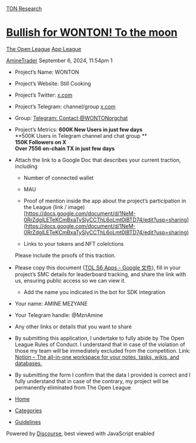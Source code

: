 [TON Research](/)

# [Bullish for WONTON! To the moon](/t/bullish-for-wonton-to-the-moon/31532)

[The Open League](/c/the-open-league/app-leaderboard/58)  [App League](/c/the-open-league/app-leaderboard/58) 

    

[AmineTrader](https://tonresear.ch/u/AmineTrader)  September 6, 2024, 11:54pm  1

*   Project’s Name: WONTON
    
*   Project’s Website: Still Cooking
    
*   Project’s Twitter: [x.com](https://x.com/WONTONorg)
    
*   Project’s Telegram: channel/group [x.com](https://x.com/WONTONorg)
    
*   Group: [Telegram: Contact @WONTONorgchat](https://t.me/WONTONorgchat)
    
*   Project’s Metrics: **600K New Users in just few days**  
    \*\*500K Users in Telegram channel and chat group \*\*  
    **150K Followers on X**  
    **Over 7556 on-chain TX in just few days**
    
*   Attach the link to a Google Doc that describes your current traction, including
    
    *   Number of connected wallet
        
    *   MAU
        
    *   Proof of mention inside the app about the project’s participation in the League (link / image) [https://docs.google.com/document/d/1NeM-0RrZdglLETeKCmBxaTySlyCCThL6oLmt0lBTD74/edit?usp=sharing](https://docs.google.com/document/d/1NeM-0RrZdglLETeKCmBxaTySlyCCThL6oLmt0lBTD74/edit?usp=sharing)
        
    *   Links to your tokens and NFT colelctions
        
    
    Please include the proofs of this traction.
    
*   Please copy this document ([TOL S6 Apps - Google 文件](https://docs.google.com/document/d/1sWWmQuRGRYbcihxxFtb1I28kvUqs8q2ul7ukaW_hnp4/edit?usp=sharing)), fill in your project’s SMC details for leaderboard tracking, and share the link with us, ensuring public access so we can view it.
    
    *   Add the name you indicated in the bot for SDK integration
*   Your name: AMINE MEZYANE
    
*   Your Telegram handle: @MznAmine
    
*   Any other links or details that you want to share
    
*   By submitting this application, I undertake to fully abide by The Open League Rules of Conduct. I understand that in case of the violation of those my team will be immediately excluded from the competition. Link: [Notion – The all-in-one workspace for your notes, tasks, wikis, and databases.](https://ton-org.notion.site/The-Open-League-Rules-of-Conduct-04f4a0fedf1a401687075f5efd83de68)
    
*   By submitting the form I confirm that the data I provided is correct and I fully understand that in case of the contrary, my project will be permanently eliminated from The Open League
    

 

*   [Home](/)
*   [Categories](/categories)
*   [Guidelines](/guidelines)

Powered by [Discourse](https://www.discourse.org), best viewed with JavaScript enabled